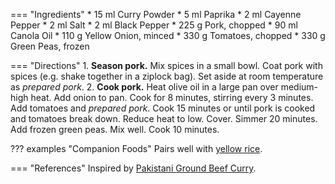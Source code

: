 === "Ingredients"
    * 15 ml Curry Powder
    * 5 ml Paprika
    * 2 ml Cayenne Pepper
    * 2 ml Salt
    * 2 ml Black Pepper
    * 225 g Pork, chopped
    * 90 ml Canola Oil
    * 110 g Yellow Onion, minced
    * 330 g Tomatoes, chopped
    * 330 g Green Peas, frozen

=== "Directions"
    1. **Season pork.** Mix spices in a small bowl. Coat pork with spices (e.g. shake together in a ziplock bag). Set aside at room temperature as *prepared pork*.
    2. **Cook pork.** Heat olive oil in a large pan over medium-high heat. Add onion to pan. Cook for 8 minutes, stirring every 3 minutes. Add tomatoes and *prepared pork*. Cook 15 minutes or until pork is cooked and tomatoes break down. Reduce heat to low. Cover. Simmer 20 minutes. Add frozen green peas. Mix well. Cook 10 minutes.

??? examples "Companion Foods"
    Pairs well with [yellow rice](../sides/yellow-rice.md).

=== "References"
    Inspired by [Pakistani Ground Beef Curry](https://www.allrecipes.com/recipe/267015/pakistani-ground-beef-curry/).
